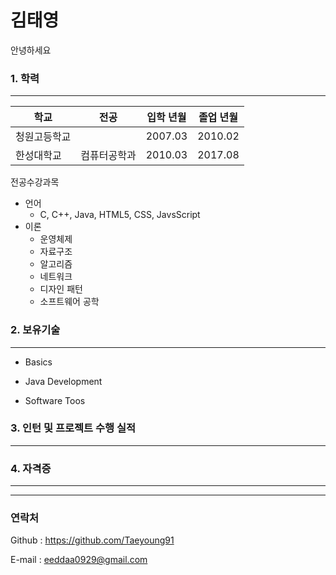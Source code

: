 # 김태영

안녕하세요

### **1. 학력**
------------
|학교|전공|입학 년월|졸업 년월|
|---|---|---|---|
|청원고등학교| |2007.03|2010.02|
|한성대학교|컴퓨터공학과|2010.03|2017.08|

전공수강과목

  - 언어
    - C, C++, Java, HTML5, CSS, JavsScript
  - 이론
    - 운영체제
    - 자료구조
    - 알고리즘
    - 네트워크
    - 디자인 패턴
    - 소프트웨어 공학

### **2. 보유기술**
------------
  - Basics

  - Java Development

  - Software Toos

### **3. 인턴 및 프로젝트 수행 실적**
------------

### **4. 자격증**
------------

------------

### **연락처**
Github : https://github.com/Taeyoung91

E-mail : eeddaa0929@gmail.com
